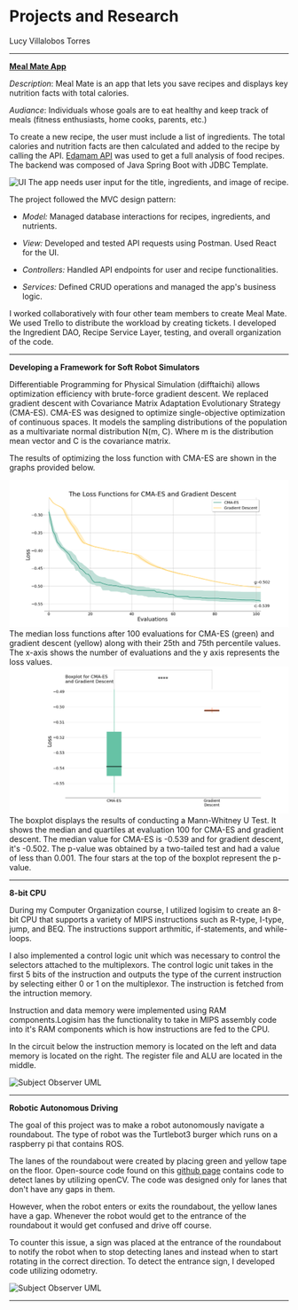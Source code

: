 # Projects and Research
Lucy Villalobos Torres

****
**[Meal Mate App](https://github.com/lucyivt/MealMate)** 

*Description*: Meal Mate is an app that lets you save recipes and displays key nutrition facts with total calories.

*Audiance*: Individuals whose goals are to eat healthy and keep track of meals (fitness enthusiasts, home cooks, parents, etc.)

 To create a new recipe, the user must include a list of ingredients. The total calories and nutrition facts are then calculated and added to the recipe by calling the API. [Edamam API](https://api.edamam.com/doc/open-api/nutrition-analysis-v1.yaml) was used to get a full analysis of food recipes. The backend was composed of Java Spring Boot with JDBC Template. 

![UI](/Portfolio/images/ui.png)
The app needs user input for the title, ingredients, and image of recipe.

The project followed the MVC design pattern:

- *Model:* Managed database interactions for recipes, ingredients, and nutrients.

- *View:* Developed and tested API requests using Postman. Used React for the UI.

- *Controllers:* Handled API endpoints for user and recipe functionalities.

- *Services:* Defined CRUD operations and managed the app's business logic.

I worked collaboratively with four other team members to create Meal Mate. We used Trello to distribute the workload by creating tickets. I developed the Ingredient DAO, Recipe Service Layer, testing, and overall organization of the code. 



****
**Developing a Framework for Soft Robot Simulators**

 Differentiable Programming for Physical Simulation (difftaichi) allows optimization efficiency with brute-force gradient descent. We replaced gradient descent with Covariance Matrix Adaptation Evolutionary Strategy (CMA-ES). CMA-ES was designed to optimize single-objective optimization of continuous spaces. It models the sampling distributions of the population as a multivariate normal distribution N(m, C). Where m is the distribution mean vector and C is the covariance matrix. 

The results of optimizing the loss function with CMA-ES are shown in the graphs provided below.
 
![CMA-ES versus gradient descent](images/Figure_2.png)
The median loss functions after 100 evaluations for CMA-ES (green) and gradient descent (yellow) along with their 25th and 75th percentile values. The x-axis shows the number of evaluations and the y axis represents the loss values.
![Whiskerplot](images/Figure_3.png)
The boxplot displays the results of conducting a Mann-Whitney U Test. It shows the median and quartiles at evaluation 100 for CMA-ES and gradient descent. The median value for CMA-ES is -0.539 and for gradient descent, it's -0.502. The p-value was obtained by a two-tailed test and had a value of less than 0.001. The four stars at the top of the boxplot represent the p-value.

****
**8-bit CPU**  

During my Computer Organization course, I utilized logisim to create an 8-bit CPU that supports a variety of MIPS instructions such as R-type, I-type, jump, and BEQ. The instructions support arthmitic, if-statements, and while-loops. 

I also implemented a control logic unit which was necessary to control the selectors attached to the multiplexors. The control logic unit takes in the first 5 bits of the instruction and outputs the type of the current instruction by selecting either 0 or 1 on the multiplexor. The instruction is fetched from the intruction memory.

Instruction and data memory were implemented using RAM components.Logisim has the functionality to take in MIPS assembly code into it's RAM components which is how instructions are fed to the CPU.

In the circuit below the instruction memory is located on the left and data memory is located on the right. The register file and ALU are located in the middle.  

![Subject Observer UML](/Portfolio/images/CPU.png)

****
**Robotic Autonomous Driving**  

The goal of this project was to make a robot autonomously navigate a roundabout. The type of robot was the Turtlebot3 burger which runs on a raspberry pi that contains ROS. 

The lanes of the roundabout were created by placing green and yellow tape on the floor. Open-source code found on this [github page]((https://github.com/ROBOTIS-GIT/turtlebot3_autorace_2020)) contains code to detect lanes by utilizing openCV. The code was designed only for lanes that don't have any gaps in them. 

However, when the robot enters or exits the roundabout, the yellow lanes have a gap. Whenever the robot would get to the entrance of the roundabout it would get confused and drive off course. 

To counter this issue, a sign was placed at the entrance of the roundabout to notify the robot when to stop detecting lanes and instead when to start rotating in the correct direction. To detect the entrance sign, I developed code utilizing odometry. 

![Subject Observer UML](/Portfolio/images/roundabout.png)

****
